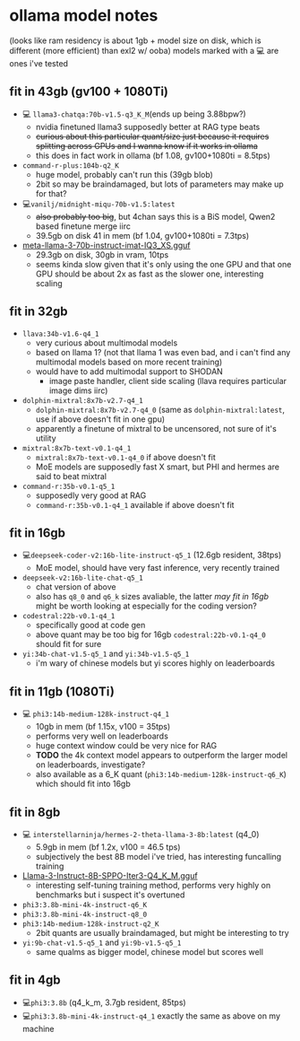 # ollama model notes 
(looks like ram residency is about 1gb + model size on disk, which is different (more efficient) than exl2 w/ ooba)
models marked with a :computer: are ones i've tested

## fit in 43gb (gv100 + 1080Ti)
- :computer: `llama3-chatqa:70b-v1.5-q3_K_M`(ends up being 3.88bpw?)
  - nvidia finetuned llama3 supposedly better at RAG type beats
  - ~~curious about this particular quant/size just because it requires splitting across GPUs and I wanna know if it works in ollama~~
  - this does in fact work in ollama (bf 1.08, gv100+1080ti = 8.5tps)
- `command-r-plus:104b-q2_K`
  - huge model, probably can't run this (39gb blob)
  - 2bit so may be braindamaged, but lots of parameters may make up for that?
- :computer:`vanilj/midnight-miqu-70b-v1.5:latest`
  - ~~also probably too big~~, but 4chan says this is a BiS model, Qwen2 based finetune merge iirc
  - 39.5gb on disk 41 in mem (bf 1.04, gv100+1080ti = 7.3tps)
- [meta-llama-3-70b-instruct-imat-IQ3_XS.gguf](https://huggingface.co/qwp4w3hyb/Meta-Llama-3-70B-Instruct-iMat-GGUF/tree/main)
  - 29.3gb on disk, 30gb in vram, 10tps
  - seems kinda slow given that it's only using the one GPU and that one GPU should be about 2x as fast as the slower one, interesting scaling

## fit in 32gb
- `llava:34b-v1.6-q4_1`
  - very curious about multimodal models
  - based on llama 1? (not that llama 1 was even bad, and i can't find any multimodal models based on more recent training)
  - would have to add multimodal support to SHODAN
    - image paste handler, client side scaling (llava requires particular image dims iirc)
- `dolphin-mixtral:8x7b-v2.7-q4_1`
  - `dolphin-mixtral:8x7b-v2.7-q4_0` (same as `dolphin-mixtral:latest`, use if above doesn't fit in one gpu)
  - apparently a finetune of mixtral to be uncensored, not sure of it's utility
- `mixtral:8x7b-text-v0.1-q4_1`
  - `mixtral:8x7b-text-v0.1-q4_0` if above doesn't fit
  - MoE models are supposedly fast X smart, but PHI and hermes are said to beat mixtral
- `command-r:35b-v0.1-q5_1`
  - supposedly very good at RAG
  - `command-r:35b-v0.1-q4_1` available if above doesn't fit

## fit in 16gb
- :computer:`deepseek-coder-v2:16b-lite-instruct-q5_1` (12.6gb resident, 38tps)
  - MoE model, should have very fast inference, very recently trained
- `deepseek-v2:16b-lite-chat-q5_1`
  - chat version of above
  - also has `q8_0` and `q6_k` sizes avaliable, the latter *may fit in 16gb* might be worth looking at especially for the coding version?
- `codestral:22b-v0.1-q4_1`
  - specifically good at code gen
  - above quant may be too big for 16gb `codestral:22b-v0.1-q4_0` should fit for sure
- `yi:34b-chat-v1.5-q5_1` and `yi:34b-v1.5-q5_1`
  - i'm wary of chinese models but yi scores highly on leaderboards

## fit in 11gb (1080Ti)
- :computer: `phi3:14b-medium-128k-instruct-q4_1`
  - 10gb in mem (bf 1.15x, v100 = 35tps)
  - performs very well on leaderboards
  - huge context window could be very nice for RAG
  - **TODO** the 4k context model appears to outperform the larger model on leaderboards, investigate?
  - also available as a 6_K quant (`phi3:14b-medium-128k-instruct-q6_K`) which should fit into 16gb

## fit in 8gb
- :computer: `interstellarninja/hermes-2-theta-llama-3-8b:latest` (q4_0)
  - 5.9gb in mem (bf 1.2x, v100 = 46.5 tps)
  - subjectively the best 8B model i've tried, has interesting funcalling training
- [Llama-3-Instruct-8B-SPPO-Iter3-Q4_K_M.gguf](https://huggingface.co/bartowski/Llama-3-Instruct-8B-SPPO-Iter3-GGUF/tree/main)
  - interesting self-tuning training method, performs very highly on benchmarks but i suspect it's overtuned
- `phi3:3.8b-mini-4k-instruct-q6_K`
- `phi3:3.8b-mini-4k-instruct-q8_0`
- `phi3:14b-medium-128k-instruct-q2_K`
  - 2bit quants are usually braindamaged, but might be interesting to try
- `yi:9b-chat-v1.5-q5_1` and `yi:9b-v1.5-q5_1`
  - same qualms as bigger model, chinese model but scores well
## fit in 4gb
- :computer:`phi3:3.8b` (q4_k_m, 3.7gb resident, 85tps)
- :computer:`phi3:3.8b-mini-4k-instruct-q4_1` exactly the same as above on my machine
